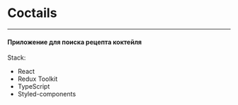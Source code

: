# Coctails

---

#### Приложение для поиска рецепта коктейля

Stack:

- React
- Redux Toolkit
- TypeScript
- Styled-components
